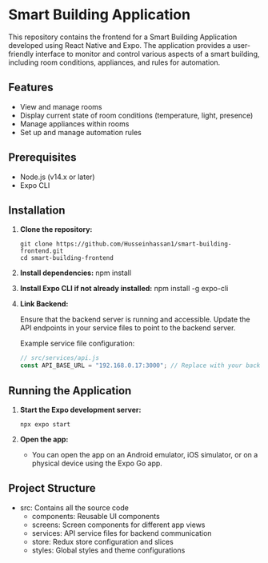# Smart Building Application

This repository contains the frontend for a Smart Building Application developed using React Native and Expo. The application provides a user-friendly interface to monitor and control various aspects of a smart building, including room conditions, appliances, and rules for automation.

## Features

- View and manage rooms
- Display current state of room conditions (temperature, light, presence)
- Manage appliances within rooms
- Set up and manage automation rules

## Prerequisites

- Node.js (v14.x or later)
- Expo CLI

## Installation

1. **Clone the repository:**

   ```shell
   git clone https://github.com/Husseinhassan1/smart-building-frontend.git
   cd smart-building-frontend
   ```

2. **Install dependencies:**
   npm install

3. **Install Expo CLI if not already installed:**
   npm install -g expo-cli

4. **Link Backend:**

   Ensure that the backend server is running and accessible. Update the API endpoints in your service files to point to the backend server.

   Example service file configuration:

   ```javascript
   // src/services/api.js
   const API_BASE_URL = "192.168.0.17:3000"; // Replace with your backend URL
   ```

## Running the Application

1. **Start the Expo development server:**

   ```shell
   npx expo start
   ```

2. **Open the app:**
   - You can open the app on an Android emulator, iOS simulator, or on a physical device using the Expo Go app.

## Project Structure

- src: Contains all the source code
  - components: Reusable UI components
  - screens: Screen components for different app views
  - services: API service files for backend communication
  - store: Redux store configuration and slices
  - styles: Global styles and theme configurations

